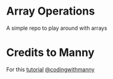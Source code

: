# Array  Operations
A simple repo to play around with arrays

# Credits to Manny
For this [tutorial](https://codingwithmanny.medium.com/javascript-flatten-array-algorithm-311c2a714a04)
[@codingwithmanny](https://github.com/codingwithmanny)